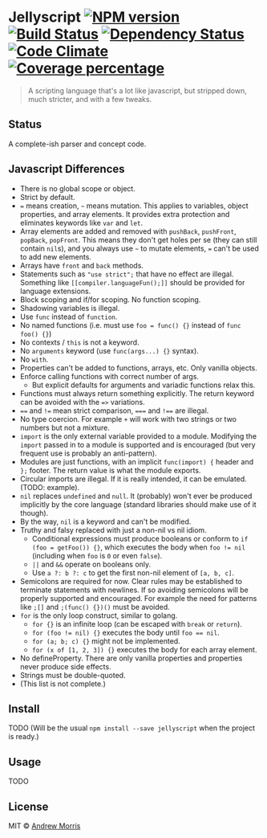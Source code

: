 # Jellyscript [![NPM version][npm-image]][npm-url] [![Build Status][travis-image]][travis-url] [![Dependency Status][daviddm-image]][daviddm-url] [![Code Climate](https://codeclimate.com/github/voltrevo/jellyscript/badges/gpa.svg)](https://codeclimate.com/github/voltrevo/jellyscript) [![Coverage percentage][coveralls-image]][coveralls-url]
> A scripting language that&#39;s a lot like javascript, but stripped down, much stricter, and with a few tweaks.

## Status

A complete-ish parser and concept code.


## Javascript Differences

- There is no global scope or object.
- Strict by default.
- `=` means creation, `~` means mutation. This applies to variables, object properties, and array elements. It provides extra protection and eliminates keywords like `var` and `let`.
- Array elements are added and removed with `pushBack`, `pushFront`, `popBack`, `popFront`. This means they don't get holes per se (they can still contain `nil`s), and you always use `~` to mutate elements, `=` can't be used to add new elements.
- Arrays have `front` and `back` methods.
- Statements such as `"use strict";` that have no effect are illegal. Something like `[[compiler.languageFun();]]` should be provided for language extensions.
- Block scoping and if/for scoping. No function scoping.
- Shadowing variables is illegal.
- Use `func` instead of `function`.
- No named functions (i.e. must use `foo = func() {}` instead of `func foo() {}`)
- No contexts / `this` is not a keyword.
- No `arguments` keyword (use `func(args...) {}` syntax).
- No `with`.
- Properties can't be added to functions, arrays, etc. Only vanilla objects.
- Enforce calling functions with correct number of args.
  - But explicit defaults for arguments and variadic functions relax this.
- Functions must always return something explicitly. The return keyword can be avoided with the `=>` variations.
- `==` and `!=` mean strict comparison, `===` and `!==` are illegal.
- No type coercion. For example `+` will work with two strings or two numbers but not a mixture.
- `import` is the only external variable provided to a module. Modifying the `import` passed in to a module is supported and is encouraged (but very frequent use is probably an anti-pattern).
- Modules are just functions, with an implicit `func(import) {` header and `};` footer. The return value is what the module exports.
- Circular imports are illegal. If it is really intended, it can be emulated. (TODO: example).
- `nil` replaces `undefined` and `null`. It (probably) won't ever be produced implicitly by the core language (standard libraries should make use of it though).
- By the way, `nil` is a keyword and can't be modified.
- Truthy and falsy replaced with just a non-nil vs nil idiom.
  - Conditional expressions must produce booleans or conform to `if (foo = getFoo()) {}`, which executes the body when `foo != nil` (including when `foo` is `0` or even `false`).
  - `||` and `&&` operate on booleans only.
  - Use `a ?: b ?: c` to get the first non-nil element of `[a, b, c]`.
- Semicolons are required for now. Clear rules may be established to terminate statements with newlines. If so avoiding semicolons will be properly supported and encouraged. For example the need for patterns like `;[]` and `;(func() {})()` must be avoided.
- `for` is the only loop construct, similar to golang.
  - `for {}` is an infinite loop (can be escaped with `break` or `return`).
  - `for (foo != nil) {}` executes the body until `foo == nil`.
  - `for (a; b; c) {}` might not be implemented.
  - `for (x of [1, 2, 3]) {}` executes the body for each array element.
- No defineProperty. There are only vanilla properties and properties never produce side effects.
- Strings must be double-quoted.
- (This list is not complete.)


## Install

TODO (Will be the usual `npm install --save jellyscript` when the project is ready.)


## Usage

TODO


## License

MIT © [Andrew Morris](http://andrewmorris.io/)


[npm-image]: https://badge.fury.io/js/jellyscript.svg
[npm-url]: https://npmjs.org/package/jellyscript
[travis-image]: https://travis-ci.org/voltrevo/jellyscript.svg?branch=master
[travis-url]: https://travis-ci.org/voltrevo/jellyscript
[daviddm-image]: https://david-dm.org/voltrevo/jellyscript.svg?theme=shields.io
[daviddm-url]: https://david-dm.org/voltrevo/jellyscript
[coveralls-image]: https://coveralls.io/repos/voltrevo/jellyscript/badge.svg
[coveralls-url]: https://coveralls.io/r/voltrevo/jellyscript
